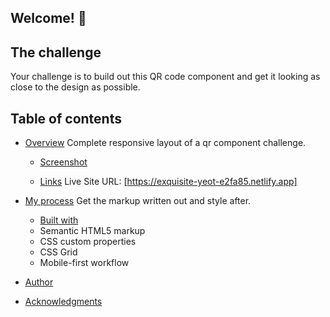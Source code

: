 ## Welcome! 👋

## The challenge

Your challenge is to build out this QR code component and get it looking as close to the design as possible.

## Table of contents

- [Overview](#overview)
  Complete responsive layout of a qr component challenge.

  - [Screenshot](#screenshot)

  - [Links](#links)
    Live Site URL:
    [https://exquisite-yeot-e2fa85.netlify.app]

- [My process](#my-process)
  Get the markup written out and style after.

  - [Built with](#built-with)
  - Semantic HTML5 markup
  - CSS custom properties
  - CSS Grid
  - Mobile-first workflow

- [Author](#author)
- [Acknowledgments](#acknowledgments)
